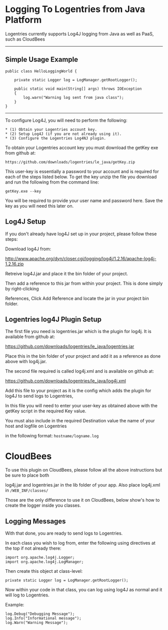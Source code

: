 Logging To Logentries from Java Platform
==========================================================

Logentries currently supports Log4J logging from Java as well as PaaS, such as CloudBees

--------------------------------------------------------------

Simple Usage Example
--------------------------------------------------------------

	public class HelloLoggingWorld {
	
		private static Logger log = LogManager.getRootLogger();
		
		public static void main(String[] args) throws IOException
		{
			log.warn("Warning log sent from java class");
		}
	}


--------------------------------------------------------------

To configure Log4J, you will need to perform the following:

    * (1) Obtain your Logentries account key.
    * (2) Setup Log4J (if you are not already using it).
    * (3) Configure the Logentries Log4NJ plugin.

To obtain your Logentries account key you must download the getKey exe from github at:

    https://github.com/downloads/logentries/le_java/getKey.zip
    
This user-key is essentially a password to your account and is required for each of the steps listed below. To get the key unzip the file you download and run the following from the command line:

    getKey.exe --key

You will be required to provide your user name and password here. Save the key as you will need this later on. 

Log4J Setup
------------------

If you don't already have log4J set up in your project, please follow these steps:

Download log4J from:

http://www.apache.org/dyn/closer.cgi/logging/log4j/1.2.16/apache-log4j-1.2.16.zip

Retreive log4J.jar and place it the bin folder of your project.

Then add a reference to this jar from within your project. This is done simply by right-clicking

References, Click Add Reference and locate the jar in your project bin folder.

Logentries log4J Plugin Setup
--------------------------------

The first file you need is logentries.jar which is the plugin for log4j. It is available from github at:

https://github.com/downloads/logentries/le_java/logentries.jar

Place this in the bin folder of your project and add it as a reference as done above with log4j.jar.

The second file required is called log4j.xml and is available on github at:

https://github.com/downloads/logentries/le_java/log4j.xml

Add this file to your project as it is the config which adds the plugin for log4J to send logs to Logentries,

In this file you will need to enter your user-key as obtained above with the getKey script in the required
Key value.

You must also include in the required Destination value the name of your host and logfile on Logentries

in the following format:        `hostname/logname.log`


CloudBees
========================================

To use this plugin on CloudBees, please follow all the above instructions but be sure to place both

log4j.jar and logentries.jar in the lib folder of your app. Also place log4j.xml in `/WEB_INF/classes/`

Those are the only difference to use it on CloudBees, below show's how to create the logger inside you classes.


Logging Messages
----------------

With that done, you are ready to send logs to Logentries.

In each class you wish to log from, enter the following using directives at the top if not already there:

	import org.apache.log4j.Logger;
	import org.apache.log4j.LogManager;

Then create this object at class-level:

	private static Logger log = LogManager.getRootLogger();

Now within your code in that class, you can log using log4J as normal and it will log to Logentries.

Example:

	log.Debug("Debugging Message");
	log.Info("Informational message");
	log.Warn("Warning Message");

